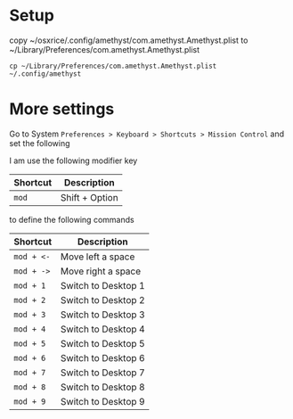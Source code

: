 # Setup

copy ~/osxrice/.config/amethyst/com.amethyst.Amethyst.plist to ~/Library/Preferences/com.amethyst.Amethyst.plist

```
cp ~/Library/Preferences/com.amethyst.Amethyst.plist ~/.config/amethyst
```

# More settings

Go to System `Preferences > Keyboard > Shortcuts > Mission Control` and set the following

I am use the following modifier key

| Shortcut | Description |
|---|---|
| `mod` | Shift + Option |

to define the following commands

| Shortcut | Description |
|---|---|
| `mod + <-` | Move left a space |
| `mod + ->` | Move right a space |
| `mod + 1` | Switch to Desktop 1 |
| `mod + 2` | Switch to Desktop 2 |
| `mod + 3` | Switch to Desktop 3 |
| `mod + 4` | Switch to Desktop 4 |
| `mod + 5` | Switch to Desktop 5 |
| `mod + 6` | Switch to Desktop 6 |
| `mod + 7` | Switch to Desktop 7 |
| `mod + 8` | Switch to Desktop 8 |
| `mod + 9` | Switch to Desktop 9 |
